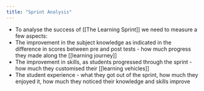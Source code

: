 ```yaml
---
title: "Sprint Analysis"
---
```


- To analyse the success of [[The Learning Sprint]] we need to measure a few aspects:<span id='g8YuiTtE-'/>
- The improvement in the subject knowledge as indicated in the difference in scores between pre and post tests - how much progress they made along the [[learning journey]]<span id='pTcjOcAff'/>
- The improvement in skills, as students progressed through the sprint - how much they customised their [[learning vehicles]]<span id='UXgho_5Nw'/>
- The student experience  - what they got out of the sprint, how much they enjoyed it, how much they noticed their knowledge and skills improve<span id='6utHZCLbK'/>
